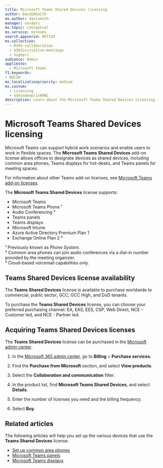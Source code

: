 ```yaml
---
title: Microsoft Teams Shared Devices licensing
author: DaniEASmith
ms.author: danismith
manager: serdars
ms.topic: conceptual
ms.service: msteams
search.appverid: MET150
ms.collection:
  - M365-collaboration
  - m365initiative-meetings
  - highpri
audience: Admin
appliesto:
  - Microsoft Teams
f1.keywords:
- NOCSH
ms.localizationpriority: medium
ms.custom:
  - Licensing
  - admindeeplinkMAC
description: Learn about the Microsoft Teams Shared Devices licensing for common area phones, Teams displays, and Teams panels.
---
```


# Microsoft Teams Shared Devices licensing

Microsoft Teams can support hybrid work scenarios and enable users to work in flexible spaces. The **Microsoft Teams Shared Devices** add-on license allows offices to designate devices as shared devices, including common area phones, Teams displays for hot-desks, and Teams panels for meeting spaces.

For information about other Teams add-on licenses, see [Microsoft Teams add-on licenses](/microsoftteams/teams-add-on-licensing/microsoft-teams-add-on-licensing).

The **Microsoft Teams Shared Devices** license supports:

- Microsoft Teams
- Microsoft Teams Phone &sup1;
- Audio Conferencing &sup2;
- Teams panels
- Teams displays
- Microsoft Intune
- Azure Active Directory Premium Plan 1
- Exchange Online Plan 2 &sup3;

&sup1; Previously known as *Phone System*. </br>
&sup2; Common area phones can join audio conferences via a dial-in number provided by the meeting organizer. </br>
&sup3; Cloud-based voicemail capabilities only.

## Teams Shared Devices license availability

The **Teams Shared Devices** license is available to purchase worldwide to commercial, public sector, GCC, GCC High, and DoD tenants.

To purchase the **Teams Shared Devices** license, you can choose your preferred purchasing channel: EA, EAS, EES, CSP, Web Direct, NCE - Customer led, and NCE - Partner led.

## Acquiring Teams Shared Devices licenses

The **Teams Shared Devices** license can be purchased in the [Microsoft admin center](https://go.microsoft.com/fwlink/p/?linkid=2024339).

1. In the [Microsoft 365 admin center](https://go.microsoft.com/fwlink/p/?linkid=2024339), go to **Billing** > **Purchase services**.

1. Find the **Purchase from Microsoft** section, and select **View products**.

1. Select the **Collaboration and communication** filter.

1. In the product list, find **Microsoft Teams Shared Devices**, and select **Details**.

1. Enter the number of licenses you need and the billing frequency.

1. Select **Buy**.

## Related articles

The following articles will help you set up the various devices that use the **Teams Shared Devices** license.

- [Set up common area phones](/microsoftteams/set-up-common-area-phones)
- [Microsoft Teams panels](/microsoftteams/devices/teams-panels)
- [Microsoft Teams displays](/microsoftteams/devices/teams-displays)
